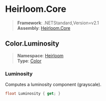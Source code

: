 # Heirloom.Core

> **Framework**: .NETStandard,Version=v2.1  
> **Assembly**: [Heirloom.Core][0]  

## Color.Luminosity

> **Namespace**: [Heirloom][0]  
> **Type**: [Color][1]  

### Luminosity

Computes a luminosity component (grayscale).

```cs
float Luminosity { get; }
```

[0]: ../Heirloom.Core.md
[1]: Heirloom.Color.md
